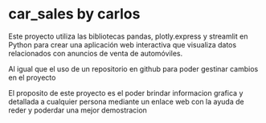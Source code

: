 # car_sales by carlos

Este proyecto utiliza las bibliotecas pandas, plotly.express y streamlit en Python para crear una aplicación web interactiva que visualiza datos relacionados con anuncios de venta de automóviles.

Al igual que el uso de un repositorio en github para poder gestinar cambios en el proyecto

El proposito de este proyecto es el poder brindar informacion grafica y detallada a cualquier persona mediante un enlace web con la ayuda de reder y poderdar una mejor demostracion

